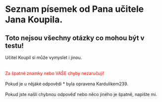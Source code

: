 # Seznam písemek od Pana učitele Jana Koupila. 


## Toto nejsou všechny otázky co mohou být v testu! 
 Učitel Koupil si může vymyslet i jinou. \
\
\
<span style="color:red;">Za špatné znamky nebo VAŠE chyby nezaručuji!</span>
\
\
Pokud je u nějáké odpovědi * byla opravena Kardulikem239.
\
\
Pokud jste našli chybnou odpověď nebo něco jiného je špatně, napište mi.
